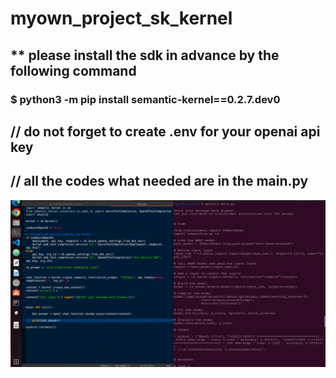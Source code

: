 # myown_project_sk_kernel

## ** please install the sdk in advance by the following command
### $ python3 -m pip install semantic-kernel==0.2.7.dev0

## // do not forget to create .env for your openai api key
## // all the codes what needed are in the main.py

![](https://github.com/smiletoeveryone/myown_project_sk_kernel/blob/main/Screenshot%20from%202023-06-27%2011-23-19.png)
